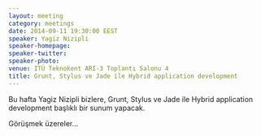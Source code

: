```yaml
---
layout: meeting
category: meetings
date: 2014-09-11 19:30:00 EEST
speaker: Yagiz Nizipli
speaker-homepage: 
speaker-twitter: 
speaker-photo: 
venue: ITÜ Teknokent ARI-3 Toplantı Salonu 4
title: Grunt, Stylus ve Jade ile Hybrid application development
---
```


Bu hafta Yagiz Nizipli bizlere, Grunt, Stylus ve Jade ile Hybrid application development başlıklı bir sunum yapacak.

Görüşmek üzereler...
